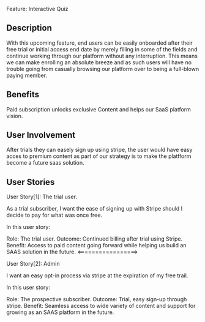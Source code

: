 Feature: Interactive Quiz

## Description

With this upcoming feature, end users can be easily onboarded after their free trial or initial access end date by merely filling in some of the fields and continue working through our platform without any interruption. This means we can make enrolling an absolute breeze and as such users will have no trouble going from casually browsing our platform over to being a full-blown paying member.

## Benefits

Paid subscription unlocks exclusive Content and helps our SaaS platform vision.

## User Involvement

After trials they can easely sign up using stripe, the user would have easy acces to premium content as part of our strategy is to make the platfform become a future saas solution.

## User Stories

User Story[1]: The trial user.

As a trial subscriber, I want the ease of signing up with Stripe should I decide to pay for what was once free.

In this user story:

Role: The trial user.
Outcome: Continued billing after trial using Stripe.
Benefit: Access to paid content going forward while helping us build an SAAS solution in the future.
<=================>

User Story[2]: Admin

I want an easy opt-in process via stripe at the expiration of my free trail.

In this user story:

Role: The prospective subscriber.
Outcome: Trial, easy sign-up through stripe.
Benefit: Seamless access to wide variety of content and support for growing as an SAAS platform in the future.